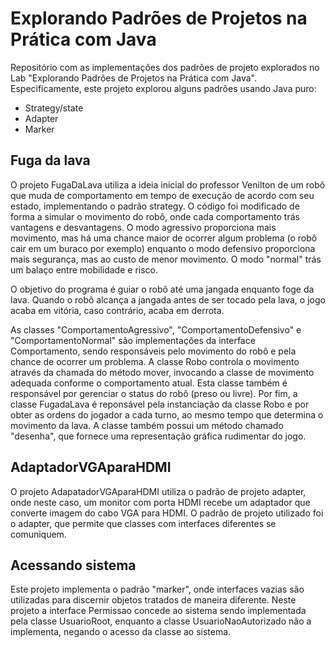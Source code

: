 # Explorando Padrões de Projetos na Prática com Java


<p>Repositório com as implementações dos padrões de projeto explorados no Lab "Explorando Padrões de Projetos na Prática com Java". Especificamente, este projeto explorou alguns padrões usando Java puro:

- Strategy/state
- Adapter
- Marker



## Fuga da lava
O projeto FugaDaLava utiliza a ideia inicial do professor Venilton de um robô que muda de comportamento em tempo de execução de acordo com seu estado, implementando o padrão strategy. O código foi modificado de forma a simular o movimento do robô, onde cada comportamento trás vantagens e desvantagens. O modo agressivo proporciona mais movimento, mas há uma chance maior de ocorrer algum problema (o robô cair em um buraco por exemplo) enquanto o modo defensivo proporciona mais segurança, mas ao custo de menor movimento. O modo "normal" trás um balaço entre mobilidade e risco.

O objetivo do programa é guiar o robô até uma jangada enquanto foge da lava. Quando o robô alcança a jangada antes de ser tocado pela lava, o jogo acaba em vitória, caso contrário, acaba em derrota.

As classes "ComportamentoAgressivo", "ComportamentoDefensivo" e "ComportamentoNormal" são implementações da interface Comportamento, sendo responsáveis pelo movimento do robô e pela chance de ocorrer um problema. A classe Robo controla o movimento através da chamada do método mover, invocando a classe de movimento adequada conforme o comportamento atual. Esta classe também é responsável por gerenciar o status do robô (preso ou livre). Por fim, a classe FugadaLava é reponsável pela instanciação da classe Robo e por obter as ordens do jogador a cada turno, ao mesmo tempo que determina o movimento da lava. A classe também possui um método chamado "desenha", que fornece uma representação gráfica rudimentar do jogo.

## AdaptadorVGAparaHDMI

O projeto AdapatadorVGAparaHDMI utiliza o padrão de projeto adapter, onde neste caso, um monitor com porta HDMI recebe um adaptador que converte imagem do cabo VGA para HDMI. O padrão de projeto utilizado foi o adapter, que permite que classes com interfaces diferentes se comuniquem.

## Acessando sistema
Este projeto implementa o padrão "marker", onde interfaces vazias são utilizadas para discernir objetos tratados de maneira diferente. Neste projeto a interface Permissao concede ao sistema sendo implementada pela classe UsuarioRoot, enquanto a classe UsuarioNaoAutorizado não a implementa, negando o acesso da classe ao sistema.

